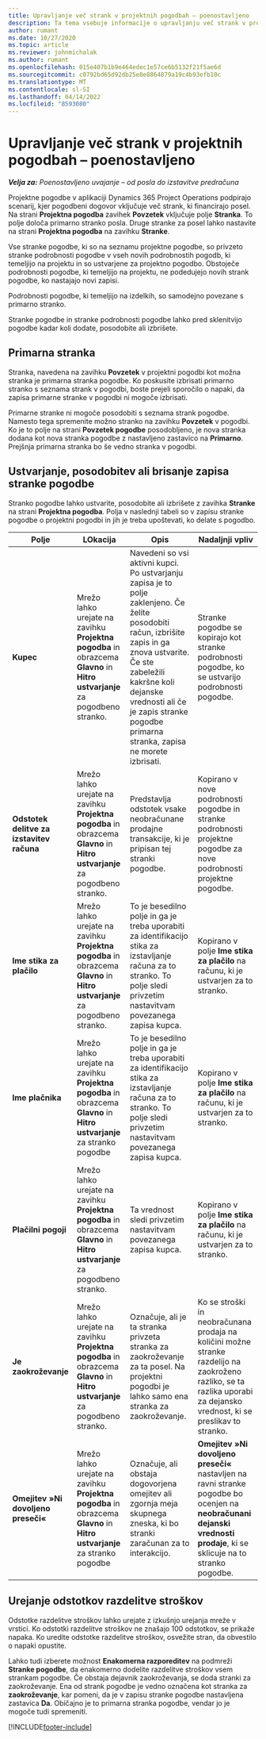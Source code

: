 ```yaml
---
title: Upravljanje več strank v projektnih pogodbah – poenostavljeno
description: Ta tema vsebuje informacije o upravljanju več strank v projektnih pogodbah.
author: rumant
ms.date: 10/27/2020
ms.topic: article
ms.reviewer: johnmichalak
ms.author: rumant
ms.openlocfilehash: 015e407b1b9e464edec1e57ce6b5132f21f5ae6d
ms.sourcegitcommit: c0792bd65d92db25e0e8864879a19c4b93efb10c
ms.translationtype: MT
ms.contentlocale: sl-SI
ms.lasthandoff: 04/14/2022
ms.locfileid: "8593080"
---
```

# <a name="manage-multiple-customers-on-project-contracts---lite"></a>Upravljanje več strank v projektnih pogodbah – poenostavljeno

_**Velja za:** Poenostavljeno uvajanje – od posla do izstavitve predračuna_

Projektne pogodbe v aplikaciji Dynamics 365 Project Operations podpirajo scenarij, kjer pogodbeni dogovor vključuje več strank, ki financirajo posel. Na strani **Projektna pogodba** zavihek **Povzetek** vključuje polje **Stranka**. To polje določa primarno stranko posla. Druge stranke za posel lahko nastavite na strani **Projektna pogodba** na zavihku **Stranke**.

Vse stranke pogodbe, ki so na seznamu projektne pogodbe, so privzeto stranke podrobnosti pogodbe v vseh novih podrobnostih pogodb, ki temeljijo na projektu in so ustvarjene za projektno pogodbo. Obstoječe podrobnosti pogodbe, ki temeljijo na projektu, ne podedujejo novih strank pogodbe, ko nastajajo novi zapisi.

Podrobnosti pogodbe, ki temeljijo na izdelkih, so samodejno povezane s primarno stranko.

Stranke pogodbe in stranke podrobnosti pogodbe lahko pred sklenitvijo pogodbe kadar koli dodate, posodobite ali izbrišete.

## <a name="primary-customer"></a>Primarna stranka

Stranka, navedena na zavihku **Povzetek** v projektni pogodbi kot možna stranka je primarna stranka pogodbe. Ko poskusite izbrisati primarno stranko s seznama strank v pogodbi, boste prejeli sporočilo o napaki, da zapisa primarne stranke v pogodbi ni mogoče izbrisati.

Primarne stranke ni mogoče posodobiti s seznama strank pogodbe. Namesto tega spremenite možno stranko na zavihku **Povzetek** v pogodbi. Ko je to polje na strani **Povzetek pogodbe** posodobljeno, je nova stranka dodana kot nova stranka pogodbe z nastavljeno zastavico na **Primarno**. Prejšnja primarna stranka bo še vedno stranka v pogodbi.

## <a name="create-update-or-delete-a-contract-customer-record"></a>Ustvarjanje, posodobitev ali brisanje zapisa stranke pogodbe

Stranko pogodbe lahko ustvarite, posodobite ali izbrišete z zavihka **Stranke** na strani **Projektna pogodba**. Polja v naslednji tabeli so v zapisu stranke pogodbe o projektni pogodbi in jih je treba upoštevati, ko delate s pogodbo.

| Polje | LOkacija | Opis | Nadaljnji vpliv |
| --- | --- | --- | --- |
| **Kupec** | Mrežo lahko urejate na zavihku **Projektna pogodba** in obrazcema **Glavno** in **Hitro ustvarjanje** za pogodbeno stranko. | Navedeni so vsi aktivni kupci. Po ustvarjanju zapisa je to polje zaklenjeno. Če želite posodobiti račun, izbrišite zapis in ga znova ustvarite. Če ste zabeležili kakršne koli dejanske vrednosti ali če je zapis stranke pogodbe primarna stranka, zapisa ne morete izbrisati. | Stranke pogodbe se kopirajo kot stranke podrobnosti pogodbe, ko se ustvarijo podrobnosti pogodbe. |
| **Odstotek delitve za izstavitev računa** | Mrežo lahko urejate na zavihku **Projektna pogodba** in obrazcema **Glavno** in **Hitro ustvarjanje** za pogodbeno stranko. | Predstavlja odstotek vsake neobračunane prodajne transakcije, ki je pripisan tej stranki pogodbe. | Kopirano v nove podrobnosti pogodbe in stranke podrobnosti projektne pogodbe za nove podrobnosti projektne pogodbe. |
| **Ime stika za plačilo** | Mrežo lahko urejate na zavihku **Projektna pogodba** in obrazcema **Glavno** in **Hitro ustvarjanje** za pogodbeno stranko. | To je besedilno polje in ga je treba uporabiti za identifikacijo stika za izstavljanje računa za to stranko. To polje sledi privzetim nastavitvam povezanega zapisa kupca. | Kopirano v polje **Ime stika za plačilo** na računu, ki je ustvarjen za to stranko. |
| **Ime plačnika** | Mrežo lahko urejate na zavihku **Projektna pogodba** in obrazcema **Glavno** in **Hitro ustvarjanje** za stranko pogodbe | To je besedilno polje in ga je treba uporabiti za identifikacijo stika za izstavljanje računa za to stranko. To polje sledi privzetim nastavitvam povezanega zapisa kupca. | Kopirano v polje **Ime stika za plačilo** na računu, ki je ustvarjen za to stranko. |
| **Plačilni pogoji** | Mrežo lahko urejate na zavihku **Projektna pogodba** in obrazcema **Glavno** in **Hitro ustvarjanje** za pogodbeno stranko. | Ta vrednost sledi privzetim nastavitvam povezanega zapisa kupca. | Kopirano v polje **Ime stika za plačilo** na računu, ki je ustvarjen za to stranko. |
| **Je zaokroževanje** | Mrežo lahko urejate na zavihku **Projektna pogodba** in obrazcema **Glavno** in **Hitro ustvarjanje** za pogodbeno stranko. | Označuje, ali je ta stranka privzeta stranka za zaokroževanje za ta posel. Na projektni pogodbi je lahko samo ena stranka za zaokroževanje. | Ko se stroški in neobračunana prodaja na količini možne stranke razdelijo na zaokroženo razliko, se ta razlika uporabi za dejansko vrednost, ki se preslikav to stranko. |
| **Omejitev »Ni dovoljeno preseči«** | Mrežo lahko urejate na zavihku **Projektna pogodba** in obrazcema **Glavno** in **Hitro ustvarjanje** za stranko pogodbe | Označuje, ali obstaja dogovorjena omejitev ali zgornja meja skupnega zneska, ki bo stranki zaračunan za to interakcijo. | **Omejitev »Ni dovoljeno preseči«** nastavljen na ravni stranke pogodbe bo ocenjen na **neobračunani dejanski vrednosti prodaje**, ki se sklicuje na to stranko pogodbe. |

## <a name="edit-billing-split-percentages"></a>Urejanje odstotkov razdelitve stroškov

Odstotke razdelitve stroškov lahko urejate z izkušnjo urejanja mreže v vrstici. Ko odstotki razdelitve stroškov ne znašajo 100 odstotkov, se prikaže napaka. Ko uredite odstotke razdelitve stroškov, osvežite stran, da obvestilo o napaki opustite.

Lahko tudi izberete možnost **Enakomerna razporeditev** na podmreži **Stranke pogodbe**, da enakomerno dodelite razdelitve stroškov vsem strankam pogodbe. Če obstaja dejavnik zaokroževanja, se doda stranki za zaokroževanje. Ena od strank pogodbe je vedno označena kot stranka za **zaokroževanje**, kar pomeni, da je v zapisu stranke pogodbe nastavljena zastavica **Da**. Običajno je to primarna stranka pogodbe, vendar jo je mogoče tudi spremeniti.


[!INCLUDE[footer-include](../../includes/footer-banner.md)]